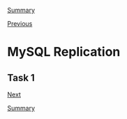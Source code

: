 [Summary](./index.md)

[Previous](./mysql_backup.md)

# MySQL Replication

## Task 1


[Next](./mysql_high_availability.md)

[Summary](./index.md)
